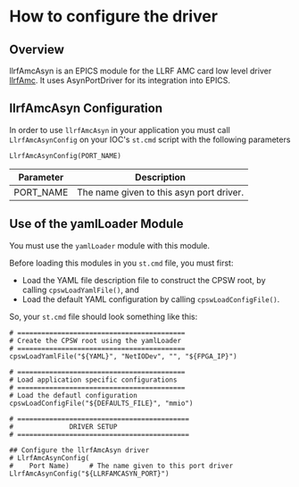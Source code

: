 # How to configure the driver

## Overview

llrfAmcAsyn is an EPICS module for the LLRF AMC card low level driver [llrfAmc](https://github.com/slaclab/llrfAmc). It uses AsynPortDriver for its integration into EPICS.

## llrfAmcAsyn Configuration

In order to use `llrfAmcAsyn` in your application you must call `LlrfAmcAsynConfig` on your IOC's `st.cmd` script with the following parameters

```
LlrfAmcAsynConfig(PORT_NAME)
```

| Parameter           | Description
|---------------------|-----------------------------
| PORT_NAME           | The name given to this asyn port driver.

## Use of the yamlLoader Module

You must use the `yamlLoader` module with this module.

Before loading this modules in you `st.cmd` file, you must first:
- Load the YAML file description file to construct the CPSW root, by calling `cpswLoadYamlFile()`, and
- Load the default YAML configuration by calling `cpswLoadConfigFile()`.

So, your `st.cmd` file should look something like this:

```
# ==========================================
# Create the CPSW root using the yamlLoader
# ==========================================
cpswLoadYamlFile("${YAML}", "NetIODev", "", "${FPGA_IP}")

# ==========================================
# Load application specific configurations
# ==========================================
# Load the defautl configuration
cpswLoadConfigFile("${DEFAULTS_FILE}", "mmio")

# ===========================================
#              DRIVER SETUP
# ===========================================

## Configure the llrfAmcAsyn driver
# LlrfAmcAsynConfig(
#    Port Name)     # The name given to this port driver
LlrfAmcAsynConfig("${LLRFAMCASYN_PORT}")
```
